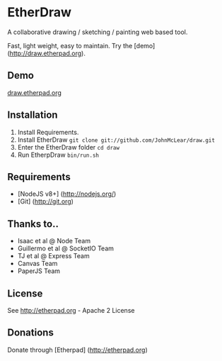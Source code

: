 EtherDraw
=========

A collaborative drawing / sketching / painting web based tool.

Fast, light weight, easy to maintain.  Try the [demo] (http://draw.etherpad.org).

Demo
----
[draw.etherpad.org](http://draw.etherpad.org)

Installation
------------
  1. Install Requirements.
  2. Install EtherDraw `` git clone git://github.com/JohnMcLear/draw.git ``
  3. Enter the EtherDraw folder `` cd draw ``
  4. Run EtherpDraw `` bin/run.sh `` 

Requirements
------------
 * [NodeJS v8+] (http://nodejs.org/)
 * [Git] (http://git.org)

Thanks to..
-----------
 * Isaac et al @ Node Team
 * Guillermo et al @ SocketIO Team
 * TJ et al @ Express Team
 * Canvas Team
 * PaperJS Team

License
-------
See http://etherpad.org - Apache 2 License

Donations
---------
Donate through [Etherpad] (http://etherpad.org)
